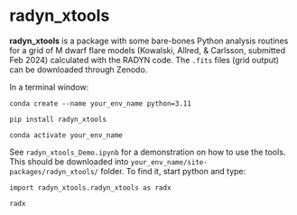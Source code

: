 # radyn_xtools

**radyn_xtools** is a package with some bare-bones Python analysis routines for a grid of M dwarf flare models (Kowalski, Allred, & Carlsson, submitted Feb 2024) calculated with the RADYN code.  The `.fits` files (grid output) can be downloaded through Zenodo.

In a terminal window:

`conda create --name your_env_name python=3.11`

`pip install radyn_xtools`

`conda activate your_env_name`

See `radyn_xtools_Demo.ipynb` for a demonstration on how to use the tools.  This should be downloaded into `your_env_name/site-packages/radyn_xtools/` folder.  To find it, start python and type:

`import radyn_xtools.radyn_xtools as radx`

`radx`


